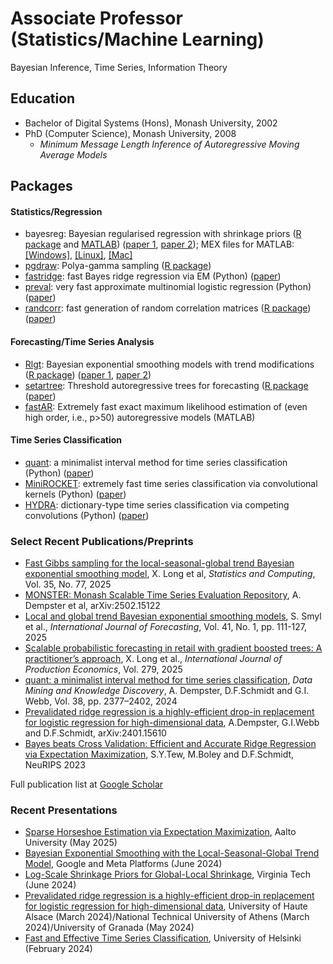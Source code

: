 # Associate Professor (Statistics/Machine Learning)
Bayesian Inference, Time Series, Information Theory

## Education
- Bachelor of Digital Systems (Hons), Monash University, 2002
- PhD (Computer Science), Monash University, 2008
  - *Minimum Message Length Inference of Autoregressive Moving Average Models*

## Packages
#### Statistics/Regression
- bayesreg: Bayesian regularised regression with shrinkage priors ([R package](https://cran.r-project.org/web/packages/bayesreg/index.html) and [MATLAB](https://www.mathworks.com/matlabcentral/fileexchange/60823-flexible-bayesian-penalized-regression-modelling)) ([paper 1](https://arxiv.org/abs/1611.06649), [paper 2](https://ieeexplore.ieee.org/abstract/document/7337406/)); MEX files for MATLAB: [[Windows]](/assets/mex/pgdraw.mexw64), [[Linux]](/assets/mex/pgdraw.mexa64), [[Mac]](assets/mex/pgdraw.mexmaci64)
- [pgdraw](https://github.com/dfschmidt80/pgdraw): Polya-gamma sampling ([R package](https://cran.r-project.org/web/packages/pgdraw/index.html))
- [fastridge](https://github.com/marioboley/fastridge): fast Bayes ridge regression via EM (Python) ([paper](https://proceedings.neurips.cc/paper_files/paper/2023/file/3eec5006051d9544e717067de3220198-Paper-Conference.pdf))
- [preval](https://github.com/angus924/preval): very fast approximate multinomial logistic regression (Python) ([paper](https://arxiv.org/pdf/2401.15610))
- [randcorr](https://github.com/dfschmidt80/randcorr): fast generation of random correlation matrices ([R package](https://cran.r-project.org/web/packages/randcorr/index.html)) ([paper](https://www.tandfonline.com/doi/abs/10.1080/03610918.2019.1700277))

#### Forecasting/Time Series Analysis
- [Rlgt](https://cran.r-project.org/web/packages/Rlgt/index.html): Bayesian exponential smoothing models with trend modifications ([R package](https://cran.r-project.org/web/packages/Rlgt/index.html)) ([paper 1](https://www.sciencedirect.com/science/article/pii/S0169207024000311), [paper 2](https://link.springer.com/article/10.1007/s11222-025-10603-z))
- [setartree](https://github.com/rakshitha123/SETAR_Trees): Threshold autoregressive trees for forecasting ([R package](https://cran.r-project.org/web/packages/setartree/index.html) ([paper](https://link.springer.com/article/10.1007/s10994-023-06316-x))
- [fastAR](https://github.com/dfschmidt80/fastAR): Extremely fast exact maximum likelihood estimation of (even high order, i.e., p>50) autoregressive models (MATLAB)

#### Time Series Classification
- [quant](https://github.com/angus924/quant): a minimalist interval method for time series classification (Python) ([paper](https://link.springer.com/article/10.1007/s10618-024-01036-9))
- [MiniROCKET](https://github.com/angus924/minirocket): extremely fast time series classification via convolutional kernels (Python) ([paper](https://arxiv.org/pdf/2012.08791))
- [HYDRA](https://github.com/angus924/hydra): dictionary-type time series classification via competing convolutions (Python) ([paper](https://arxiv.org/pdf/2203.13652))

### Select Recent Publications/Preprints
- [Fast Gibbs sampling for the local-seasonal-global trend Bayesian exponential smoothing model](https://link.springer.com/article/10.1007/s11222-025-10603-z), X. Long et al, *Statistics and Computing*, Vol. 35, No. 77, 2025
- [MONSTER: Monash Scalable Time Series Evaluation Repository](https://arxiv.org/pdf/2502.15122?), A. Dempster et al, arXiv:2502.15122
- [Local and global trend Bayesian exponential smoothing models](https://www.sciencedirect.com/science/article/pii/S0169207024000311), S. Smyl et al., *International Journal of Forecasting*, Vol. 41, No. 1, pp. 111-127, 2025
- [Scalable probabilistic forecasting in retail with gradient boosted trees: A practitioner’s approach](https://www.sciencedirect.com/science/article/pii/S0925527324003062), X. Long et al., *International Journal of Production Economics*, Vol. 279, 2025
- [quant: a minimalist interval method for time series classification](https://link.springer.com/article/10.1007/s10618-024-01036-9), *Data Mining and Knowledge Discovery*, A. Dempster, D.F.Schmidt and G.I. Webb, Vol. 38, pp. 2377–2402, 2024
- [Prevalidated ridge regression is a highly-efficient drop-in replacement for logistic regression for high-dimensional data](https://arxiv.org/pdf/2401.15610), A.Dempster, G.I.Webb and D.F.Schmidt, arXiv:2401.15610
- [Bayes beats Cross Validation: Efficient and Accurate Ridge Regression via Expectation Maximization](https://proceedings.neurips.cc/paper_files/paper/2023/file/3eec5006051d9544e717067de3220198-Paper-Conference.pdf), S.Y.Tew, M.Boley and D.F.Schmidt, NeuRIPS 2023

Full publication list at [Google Scholar](https://scholar.google.com.au/citations?user=z2YfSogAAAAJ&hl=en)

### Recent Presentations
- [Sparse Horseshoe Estimation via Expectation Maximization](/assets/talks/hsem2025.pdf), Aalto University (May 2025)
- [Bayesian Exponential Smoothing with the Local-Seasonal-Global Trend Model](/assets/talks/lsgt2024.pdf), Google and Meta Platforms (June 2024)
- [Log-Scale Shrinkage Priors for Global-Local Shrinkage](/assets/talks/logscale2024.pdf), Virginia Tech (June 2024)
- [Prevalidated ridge regression is a highly-efficient drop-in replacement for logistic regression for high-dimensional data](/assets/talks/preval2024.pdf), University of Haute Alsace (March 2024)/National Technical University of Athens (March 2024)/University of Granada (May 2024)
- [Fast and Effective Time Series Classification](/assets/talks/MiniROCKET2024.pdf), University of Helsinki (February 2024)
